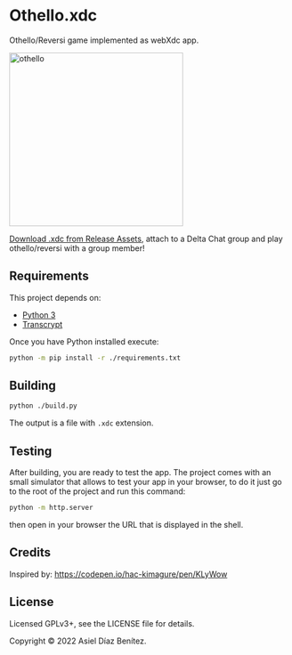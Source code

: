 # Othello.xdc

Othello/Reversi game implemented as webXdc app.

<img width="312" alt="othello" src="https://user-images.githubusercontent.com/9800740/170844319-baaaef77-c041-49d8-9641-15cd5eb866b4.png">

[Download .xdc from Release Assets](https://github.com/webxdc/Othello.xdc/releases), attach to a Delta Chat group and play othello/reversi with a group member!

## Requirements

This project depends on:
- [Python 3](https://python.org/)
- [Transcrypt](https://www.transcrypt.org/)

Once you have Python installed execute:

```sh
python -m pip install -r ./requirements.txt
```

## Building

```sh
python ./build.py
```

The output is a file with `.xdc` extension.

## Testing

After building, you are ready to test the app. The project comes with an
small simulator that allows to test your app in your browser, to do it
just go to the root of the project and run this command:

```sh
python -m http.server
```

then open in your browser the URL that is displayed in the shell.

## Credits

Inspired by: https://codepen.io/hac-kimagure/pen/KLyWow

## License

Licensed GPLv3+, see the LICENSE file for details.

Copyright © 2022  Asiel Díaz Benítez.
